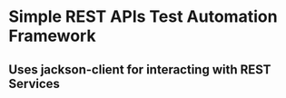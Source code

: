 # Simple REST APIs Test Automation Framework
## Uses jackson-client for interacting with REST Services
